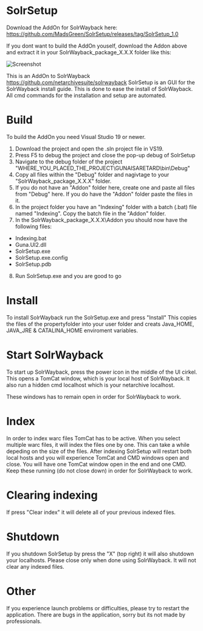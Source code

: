 # SolrSetup
Download the AddOn for SolrWayback here: https://github.com/MadsGreen/SolrSetup/releases/tag/SolrSetup_1.0

If you dont want to build the AddOn youself, download the Addon above and extract it in your SolrWayback_package_X.X.X folder like this:

![Screenshot](https://i.imgur.com/cqeX8KE.png)

This is an AddOn to SolrWayback https://github.com/netarchivesuite/solrwayback
SolrSetup is an GUI for the SolrWayback install guide. This is done to ease the install of SolrWayback. 
All cmd commands for the installation and setup are automated. 



# Build
To build the AddOn you need Visual Studio 19 or newer. 
1. Download the project and open the .sln project file in VS19. 
2. Press F5 to debug the project and close the pop-up debug of SolrSetup
3. Navigate to the debug folder of the project "WHERE_YOU_PLACED_THE_PROJECT\GUNAISARETARD\bin\Debug\"
4. Copy all files within the "Debug" folder and nagivtage to your "SolrWayback_package_X.X.X" folder.
5. If you do not have an "Addon" folder here, create one and paste all files from "Debug" here. If you do have the "Addon" folder paste the files in it. 
6. In the project folder you have an "Indexing" folder with a batch (.bat) file named "Indexing". Copy the batch file in the "Addon" folder. 
7. In the SolrWayback_package_X.X.X\Addon you should now have the following files:
  - Indexing.bat
  - Guna.UI2.dll
  - SolrSetup.exe
  - SolrSetup.exe.config
  - SolrSetup.pdb
8. Run SolrSetup.exe and you are good to go

# Install
To install SolrWayback run the SolrSetup.exe and press "Install"
This copies the files of the propertyfolder into your user folder and creats Java_HOME, JAVA_JRE & CATALINA_HOME enviroment variables.

# Start SolrWayback 
To start up SolrWayback, press the power icon in the middle of the UI cirkel. 
This opens a TomCat window, which is your local host of SolrWayback. It also run a hidden cmd localhost which is your netarchive localhost.

These windows has to remain open in order for SolrWayback to work.

# Index
In order to index warc files TomCat has to be active. 
When you select multiple warc files, it will index the files one by one. This can take a while depeding on the size of the files.
After indexing SolrSetup will restart both local hosts and you will experience TomCat and CMD windows open and close. 
You will have one TomCat window open in the end and one CMD. Keep these running (do not close down) in order for SolrWayback to work. 

# Clearing indexing
If press "Clear index" it will delete all of your previous indexed files. 

# Shutdown
If you shutdown SolrSetup by press the "X" (top right) it will also shutdown your localhosts. Please close only when done using SolrWayback. 
It will not clear any indexed files. 

# Other
If you experience launch problems or difficulties, please try to restart the application. 
There are bugs in the application, sorry but its not made by professionals. 
